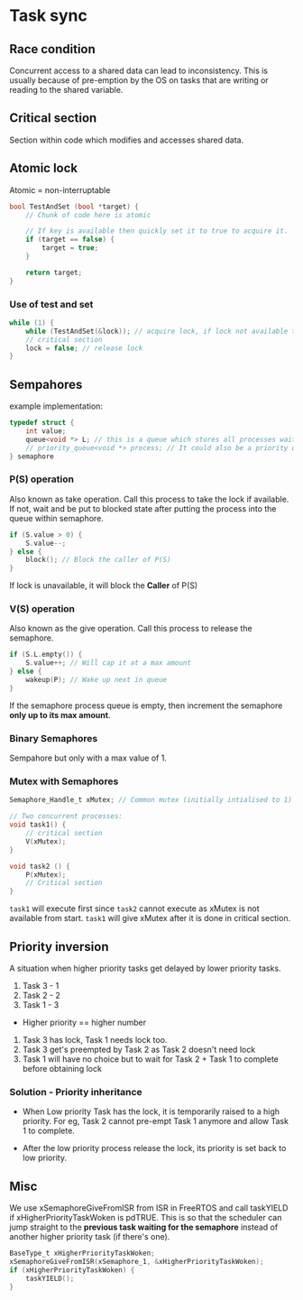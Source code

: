 # Task sync

## Race condition

Concurrent access to a shared data can lead to inconsistency. 
This is usually because of pre-emption by the OS on tasks that are writing or reading to the shared variable.


## Critical section

Section within code which modifies and accesses shared data. 

## Atomic lock

Atomic = non-interruptable

```C
bool TestAndSet (bool *target) {
    // Chunk of code here is atomic

    // If key is available then quickly set it to true to acquire it.
    if (target == false) {
        target = true;
    }

    return target;
}
```

### Use of test and set

```C
while (1) {
    while (TestAndSet(&lock)); // acquire lock, if lock not available then wait
    // critical section
    lock = false; // release lock
}
```


## Sempahores
example implementation:

```C
typedef struct {
    int value;
    queue<void *> L; // this is a queue which stores all processes waiting to enter their criticial sections
    // priority_queue<void *> process; // It could also be a priority queue depending on the implementation
} semaphore
```

### P(S) operation
Also known as take operation. Call this process to take the lock if available.
If not, wait and be put to blocked state after putting the process into the queue within semaphore.

```C
if (S.value > 0) {
    S.value--;
} else {
    block(); // Block the caller of P(S)
}
```
If lock is unavailable, it will block the **Caller** of P(S)

### V(S) operation

Also known as the give operation. Call this process to release the semaphore.
```C
if (S.L.empty()) {
    S.value++; // Will cap it at a max amount
} else {
    wakeup(P); // Wake up next in queue
}
```

If the semaphore process queue is empty, then increment the semaphore **only up to its max amount**.

### Binary Semaphores

Sempahore but only with a max value of 1.

### Mutex with Semaphores
```C
Semaphore_Handle_t xMutex; // Common mutex (initially intialised to 1) - binary semaphore

// Two concurrent processes:
void task1() {
    // critical section
    V(xMutex);
}

void task2 () {
    P(xMutex);
    // Critical section
}
```


`task1` will execute first since `task2` cannot execute as xMutex is not available from start. `task1` will give xMutex after it is done in critical section.


## Priority inversion
A situation when higher priority tasks get delayed by lower priority tasks. 

1. Task 3 - 1
2. Task 2 - 2
3. Task 1 - 3

- Higher priority == higher number


1. Task 3 has lock, Task 1 needs lock too.
2. Task 3 get's preempted by Task 2 as Task 2 doesn't need lock
3. Task 1 will have no choice but to wait for Task 2 + Task 1 to complete before obtaining lock


### Solution - Priority inheritance

- When Low priority Task has the lock, it is temporarily raised to a high priority. For eg, Task 2 cannot pre-empt Task 1 anymore and allow Task 1 to complete.

- After the low priority process release the lock, its priority is set back to low priority.

## Misc

We use xSemaphoreGiveFromISR from ISR in FreeRTOS and call taskYIELD if xHigherPriorityTaskWoken is pdTRUE. This is so that the scheduler can jump straight to the **previous task waiting for the semaphore** instead of another higher priority task (if there's one).

```C
BaseType_t xHigherPriorityTaskWoken;
xSemaphoreGiveFromISR(xSemaphore_1, &xHigherPriorityTaskWoken);
if (xHigherPriorityTaskWoken) {
    taskYIELD();
}
```

